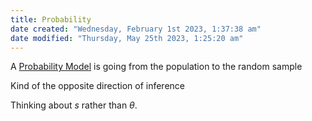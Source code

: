 ```yaml
---
title: Probability
date created: "Wednesday, February 1st 2023, 1:37:38 am"
date modified: "Thursday, May 25th 2023, 1:25:20 am"
---
```


A [Probability Model](Probability%20Model.md) is going from the population to the random sample

Kind of the opposite direction of inference

Thinking about $s$ rather than $\theta$.
